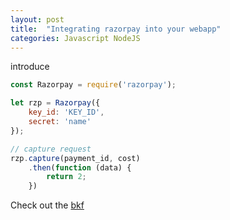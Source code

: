 ```yaml
---
layout: post
title:  "Integrating razorpay into your webapp"
categories: Javascript NodeJS
---
```

introduce

```javascript
const Razorpay = require('razorpay');

let rzp = Razorpay({
	key_id: 'KEY_ID',
	secret: 'name'
});

// capture request
rzp.capture(payment_id, cost)
	.then(function (data) {
		return 2;
	})
```

Check out the [bkf]

[bkf]: https://github.com/Roshanson/TextInfoExp

